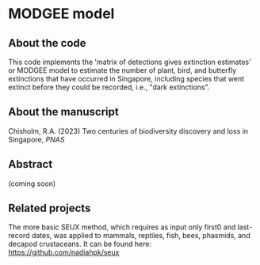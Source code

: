 # MODGEE model

## About the code

This code implements the 'matrix of detections gives extinction estimates' or MODGEE model to estimate the number of plant, bird, and butterfly extinctions that have occurred in Singapore, including species that went extinct before they could be recorded, i.e., "dark extinctions".

## About the manuscript

Chisholm, R.A. (2023) Two centuries of biodiversity discovery and loss in Singapore, *PNAS*

## Abstract

(coming soon)

## Related projects

The more basic SEUX method, which requires as input only first0 and last-record dates, was applied to mammals, reptiles, fish, bees, phasmids, and decapod crustaceans. It can be found here: https://github.com/nadiahpk/seux

